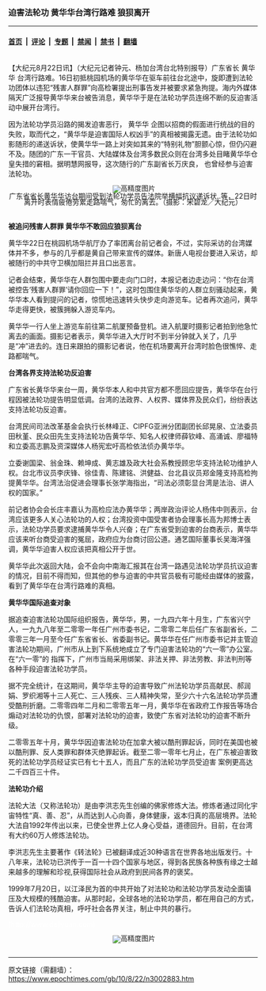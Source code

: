 ### 迫害法轮功 黄华华台湾行路难 狼狈离开

---

#### [首页](../../../..?n3002883) &nbsp;|&nbsp; [评论](../../../../../epoch-comment?n3002883) &nbsp;|&nbsp; [专题](../../../../../epoch-special?n3002883) &nbsp;|&nbsp; [禁闻](../../../../../epoch-news?n3002883) &nbsp;|&nbsp; [禁书](../../../../../books?n3002883) &nbsp;|&nbsp; [翻墙](https://github.com/gfw-breaker/nogfw/blob/master/README.md?n3002883)


<div class="column" id="artbody" itemprop="articleBody">
 <!-- article content begin -->
 <p>
  【大纪元8月22日讯】（大纪元记者钟元、杨加台湾台北特别报导）广东省长
  <ok href="https://www.epochtimes.com/gb/tag/%E9%BB%84%E5%8D%8E%E5%8D%8E.html">
   黄华华
  </ok>
  台湾行路难。16日初抵桃园机场的黄华华在驱车前往台北途中，旋即遭到法轮功团体以违犯“残害人群罪”向高检署提出刑事告发并被要求紧急拘提。海内外媒体隔天广泛报导黄华华来台被告消息，黄华华于是在法轮功学员连绵不断的反迫害活动中展开台湾行。
 </p>
 <p>
  因为法轮功学员沿路的揭发迫害恶行，
  <ok href="https://www.epochtimes.com/gb/tag/%E9%BB%84%E5%8D%8E%E5%8D%8E.html">
   黄华华
  </ok>
  企图以招商的假面进行统战的目的失败，取而代之，“黄华华是迫害国际人权凶手”的真相被揭露无遗。由于法轮功如影随形的递送诉状，使黄华华一路上对突如其来的“特别礼物”胆颤心惊，但仍闪避不及。随团的广东一干官员、大陆媒体及台湾多数民众则在台湾多处目睹黄华华仓皇失措的窘相。据明慧网报导，这次随行的广东副省长万庆良， 也曾经参与迫害法轮功。
 </p>
 <p>
  <!--image v 1.0-->
 </p>
 <div style="line-height: 90%; text-align: center;">
  <ok href=" https://i.epochtimes.com/assets/uploads/2016/04/1008240022162165.jpg" rel="noreferrer noopener" target="_blank">
   <img alt="" class="size-medium wp-image-7662009" src="https://i.epochtimes.com/assets/uploads/2016/04/1008240022162165.jpg" title=""/>
  </ok>
  <img alt="高精度图片" border="0" src="//www.epochtimes.com/images/highRes.jpg">
   <br/>
   <span class="bn12">
    广东省省长黄华华访台期间受到法轮功学员告法院举横幅抗议递诉状..等，22日时离开时表情疲倦劳累走路喘气，匆忙的离去。（摄影：宋碧龙／大纪元）
   </span>
  </img>
 </div>
 <p>
  <!-- -->
  <br/>
  <b>
   被追问残害人群罪 黄华华不敢回应狼狈离台
  </b>
 </p>
 <p>
  黄华华22日在桃园机场华航厅办了率团离台前记者会，不过，实际采访的台湾媒体并不多，参与的几乎都是黄自己带来宣传的媒体。新唐人电视台要进入采访，却被随行的中共守卫横加阻拦并且口出恶言。
 </p>
 <p>
  记者会结束，黄华华在人群包围中要走向门口时，本报记者边走边问：“你在台湾被控告‘残害人群罪’请你回应一下！”，这时包围住黄华华的人群立刻骚动起来，黄华华本人看到提问的记者，惊慌地迅速转头快步走向游览车。记者再次追问，黄华华走得更快，被簇拥躲入游览车内。
 </p>
 <p>
  黄华华一行人坐上游览车前往第二航厦预备登机。进入航厦时摄影记者拍到他急忙离去的画面。摄影记者表示，黄华华进入大厅时不到半分钟就入关了，几乎是“冲”进去的。连日来跟拍的摄影记者说，他在机场要离开台湾时脸色很憔悴、走路都喘气。
 </p>
 <p>
  <b>
   台湾各界支持法轮功反迫害
  </b>
 </p>
 <p>
  广东省长黄华华来台一周，黄华华本人和中共官方都不愿回应提告，黄华华在台行程因被法轮功提告明显低调。台湾的法政界、人权界、媒体界及民众们，纷纷表达支持法轮功反迫害。
 </p>
 <p>
  台湾民间司法改革基金会执行长林峰正、CIPFG亚洲分团副团长邱晃泉、立法委员田秋堇、民众田先生支持法轮功告黄华华、知名人权律师薛钦峰、高涌诚、廖福特和立委高志鹏及资深媒体人杨宪宏吁高检依法侦办黄华华。
 </p>
 <p>
  立委谢国梁、翁金珠、赖坤成、黄志雄及政大社会系教授顾忠华支持法轮功维护人权。台北市议员李庆锋、徐佳青、陈建铭、洪健益、台北县议员郑金隆支持高检拘提黄华华。台湾法治促进会理事长张学海指出，“司法必须彰显台湾是法治、讲人权的国家。”
 </p>
 <p>
  前记者协会会长庄丰嘉认为高检应法办黄华华；两岸政治评论人杨伟中则表示，台湾应该更多人关心法轮功的人权；台湾投资中国受害者协会理事长高为邦博士表示，法轮功学员要求逮捕黄华华令人兴奋；在广东省受到迫害的台商表示，黄华华应该来听台商受迫害的冤屈，政府应为台商讨回公道。通艺国际董事长吴海洋强调，黄华华迫害人权应该把真相公开于世。
 </p>
 <p>
  黄华华此次返回大陆，会不会向中南海汇报其在台湾一路遇见法轮功学员抗议迫害的情况，目前不得而知，但其他的参与迫害的中共官员极有可能经由媒体的披露，看到了黄华华在台湾行路难的真相。
 </p>
 <p>
  <b>
   黄华华国际追查对象
  </b>
 </p>
 <p>
  据追查迫害法轮功国际组织报告，黄华华，男，一九四六年十月生，广东省兴宁人，一九九八年至二零零一年任广州市委书记，二零零二年后任广东省副省长，二零零三年一月至今任广东省省长、省委副书记。黄华华在任广州市委书记并主管迫害法轮功期间，广州市从上到下系统地成立了专门迫害法轮功的“六一零”办公室。在“六一零”的 指挥下，广州市当局采用绑架、非法关押、非法劳教、非法判刑等各种手段迫害法轮功学员。
 </p>
 <p>
  据不完全统计，在这期间，黄华华主导的迫害导致广州法轮功学员高献民、郝润娟、罗织湘等十三人死亡、三人残疾、三人精神失常，至少六十六名法轮功学员遭受酷刑折磨。二零零四年二月和二零零五年一月，黄华华在省政府工作报告等场合煽动对法轮功的仇恨，部署对法轮功的迫害，致使广东省对法轮功的迫害不断升级。
 </p>
 <p>
  二零零五年十月，黄华华因迫害法轮功在加拿大被以酷刑罪起诉，同时在美国也被以酷刑罪、反人类罪和群体灭绝罪起诉。截至二零一零年七月止，在广东被迫害致死的法轮功学员经证实已有七十五人，而且广东的法轮功学员受迫害 案例更高达二千四百三十件。
 </p>
 <p>
  <b>
   法轮功介绍
  </b>
 </p>
 <p>
  法轮大法（又称法轮功）是由李洪志先生创编的佛家修炼大法。修炼者通过同化宇宙特性“真、善、忍”，从而达到人心向善，身体健康，返本归真的高层境界。法轮大法自1992年传出以来，已使全世界上亿人身心受益，道德回升。目前，在台湾有大约60万人修炼法轮功。
 </p>
 <p>
  李洪志先生主要著作《转法轮》已被翻译成近30种语言在世界各地出版发行。十八年来，法轮功已洪传于一百一十四个国家与地区，得到各民族各种族有缘之士越来越多的理解和珍视,获得国际社会从政府到民间各界的褒奖。
 </p>
 <p>
  1999年7月20日，以江泽民为首的中共开始了对法轮功和法轮功学员发动全面镇压及大规模的残酷迫害。从那时起，全球各地的法轮功学员，都在用自己的方式，告诉人们法轮功真相，呼吁社会各界关注，制止中共的暴行。
 </p>
 <p>
  <p>
   <font color="#ffffff">
    (http://www.dajiyuan.com)
   </font>
  </p>
  <p>
   <!--image v 1.0-->
  </p>
  <div style="line-height: 90%; text-align: center;">
   <ok href=" https://i.epochtimes.com/assets/uploads/2016/04/1008220944151538-450x475.jpg" rel="noreferrer noopener" target="_blank">
    <img alt="" class="size-medium wp-image-7662010" src="https://i.epochtimes.com/assets/uploads/2016/04/1008220944151538-450x475.jpg" title=""/>
   </ok>
   <img alt="高精度图片" border="0" src="//www.epochtimes.com/images/highRes.jpg">
    <br/>
    <span class="bn12">
    </span>
   </img>
  </div>
  <p>
   <!-- -->
  </p>
  <p>
   <!-- article content end -->
  </p>
 </p>
</div>


---

原文链接（需翻墙）：https://www.epochtimes.com/gb/10/8/22/n3002883.htm